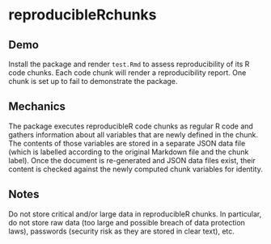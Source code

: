 # reproducibleRchunks


## Demo

Install the package and render `test.Rmd` to assess reproducibility of its R code chunks. Each code chunk will render a reproducibility report. One chunk is set up to fail to demonstrate the package.

## Mechanics

The package executes reproducibleR code chunks as regular R code and gathers information about all variables that are newly defined in the chunk. The contents of those variables are stored in a separate JSON data file (which is labelled according to the original Markdown file and the chunk label). Once the document is re-generated and JSON data files exist, their content is checked against the newly computed chunk variables for identity.

## Notes

Do not store critical and/or large data in reproducibleR chunks. In particular, do not store raw data (too large and possible breach of data protection laws), passwords (security risk as they are stored in clear text), etc.
